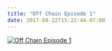 ```yaml
---
title: "Off Chain Episode 1"
date: 2017-08-22T15:22:44-07:00
---
```


[![Off Chain Episode 1](http://img.youtube.com/vi/Hh7avny2q8M/0.jpg)](http://www.youtube.com/watch?v=Hh7avny2q8M "Off Chain Episode 1")
